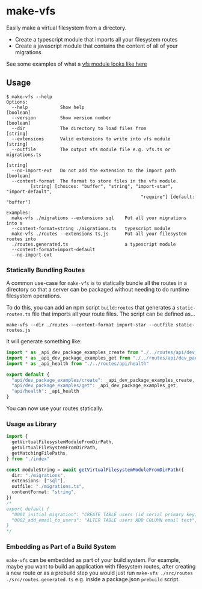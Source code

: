 # make-vfs

Easily make a virtual filesystem from a directory.

- Create a typescript module that imports all your filesystem routes
- Create a javascript module that contains the content of all of your migrations

See some examples of what a [vfs module looks like here](https://github.com/seveibar/make-vfs/blob/main/tests/snapshots/generate-vfs-module.test.ts.md#L1)

## Usage

```
$ make-vfs --help
Options:
  --help            Show help                                          [boolean]
  --version         Show version number                                [boolean]
  --dir             The directory to load files from                    [string]
  --extensions      Valid extensions to write into vfs module           [string]
  --outfile         The output vfs module file e.g. vfs.ts or migrations.ts
                                                                        [string]
  --no-import-ext   Do not add the extension to the import path        [boolean]
  --content-format  The format to store files in the vfs module.
         [string] [choices: "buffer", "string", "import-star", "import-default",
                                                  "require"] [default: "buffer"]

Examples:
  make-vfs ./migrations --extensions sql    Put all your migrations into a
  --content-format=string ./migrations.ts   typescript module
  make-vfs ./routes --extensions ts,js      Put all your filesystem routes into
  ./routes.generated.ts                     a typescript module
  --content-format=import-default
  --no-import-ext
```

### Statically Bundling Routes

A common use-case for `make-vfs` is to statically bundle all the routes in a directory so that
a server can be packaged without needing to do runtime filesystem operations.

To do this, you can add an npm script `build:routes` that generates a `static-routes.ts` file
that imports all your route files. The script can be defined as...

```
make-vfs --dir ./routes --content-format import-star --outfile static-routes.js
```

It will generate something like:

```ts
import * as _api_dev_package_examples_create from "./../routes/api/dev_package_examples/create"
import * as _api_dev_package_examples_get from "./../routes/api/dev_package_examples/get"
import * as _api_health from "./../routes/api/health"

export default {
  "api/dev_package_examples/create": _api_dev_package_examples_create,
  "api/dev_package_examples/get": _api_dev_package_examples_get,
  "api/health": _api_health
}
```

You can now use your routes statically.

### Usage as Library

```ts
import {
  getVirtualFilesystemModuleFromDirPath,
  getVirtualFileSystemFromDirPath,
  getMatchingFilePaths,
} from "./index"

const moduleString = await getVirtualFilesystemModuleFromDirPath({
  dir: "./migrations",
  extensions: ["sql"],
  outfile: "./migrations.ts",
  contentFormat: "string",
})
/*
export default {
  "0001_initial_migration": "CREATE TABLE users (id serial primary key)",
  "0002_add_email_to_users": "ALTER TABLE users ADD COLUMN email text",
}
*/
```

### Embedding as Part of a Build System

`make-vfs` can be embedded as part of your build system. For example, maybe
you want to build an application with filesystem routes, after creating a new
route or as a prebuild step you would just run `make-vfs ./src/routes ./src/routes.generated.ts`
e.g. inside a package.json `prebuild` script.

